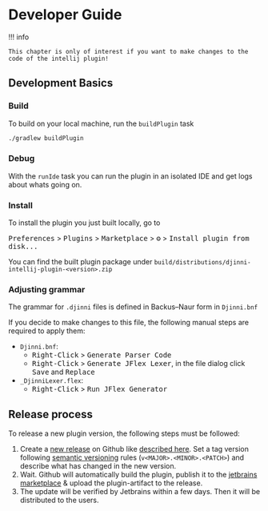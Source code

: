# Developer Guide

!!! info

    This chapter is only of interest if you want to make changes to the code of the intellij plugin!

## Development Basics

### Build
To build on your local machine, run the `buildPlugin` task

```bash
./gradlew buildPlugin
```

### Debug
With the `runIde` task you can run the plugin in an isolated IDE and get logs about whats going on.

### Install
To install the plugin you just built locally, go to

<kbd>Preferences</kbd> > <kbd>Plugins</kbd> > <kbd>Marketplace</kbd> > <kbd>⚙</kbd> > <kbd>Install plugin from disk...</kbd>

You can find the built plugin package under `build/distributions/djinni-intellij-plugin-<version>.zip`

### Adjusting grammar

The grammar for `.djinni` files is defined in Backus–Naur form in `Djinni.bnf`

If you decide to make changes to this file, the following manual steps are required to apply them:

- `Djinni.bnf`: 
    - <kbd>Right-Click</kbd> > <kbd>Generate Parser Code</kbd>
    - <kbd>Right-Click</kbd> > <kbd>Generate JFlex Lexer</kbd>, in the file dialog click <kbd>Save</kbd> and <kbd>Replace</kbd>
- `_DjinniLexer.flex`:
    - <kbd>Right-Click</kbd> > <kbd>Run JFlex Generator</kbd>
  
## Release process

To release a new plugin version, the following steps must be followed:

1. Create a [new release](https://github.com/cross-language-cpp/djinni-intellij-plugin/releases/new) on Github like [described here](https://docs.github.com/en/github/administering-a-repository/managing-releases-in-a-repository).
   Set a tag version following [semantic versioning](https://semver.org/) rules (`v<MAJOR>.<MINOR>.<PATCH>`) and describe what has changed in the new version.
2. Wait. Github will automatically build the plugin, publish it to the [jetbrains marketplace](https://plugins.jetbrains.com/organization/cross-language-cpp) & upload the plugin-artifact to the release.
3. The update will be verified by Jetbrains within a few days. Then it will be distributed to the users.
